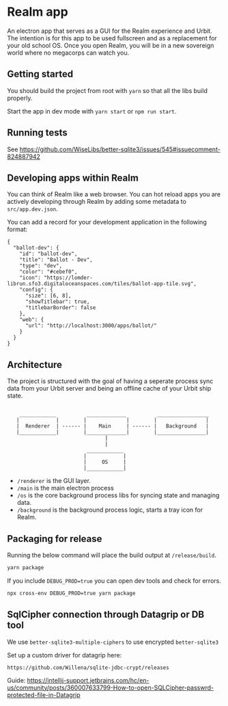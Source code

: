 # Realm app

An electron app that serves as a GUI for the Realm experience and Urbit. The intention is for this app to be used fullscreen and as a replacement for your old school OS. Once you open Realm, you will be in a new sovereign world where no megacorps can watch you.

## Getting started

You should build the project from root with `yarn` so that all the libs build properly.

Start the app in dev mode with `yarn start` or `npm run start`.

## Running tests

See https://github.com/WiseLibs/better-sqlite3/issues/545#issuecomment-824887942

## Developing apps within Realm

You can think of Realm like a web browser. You can hot reload apps you are actively developing through Realm by adding some metadata to `src/app.dev.json`.

You can add a record for your development application in the following format:

```jsonc
{
  "ballot-dev": {
    "id": "ballot-dev",
    "title": "Ballot - Dev",
    "type": "dev",
    "color": "#cebef0",
    "icon": "https://lomder-librun.sfo3.digitaloceanspaces.com/tiles/ballot-app-tile.svg",
    "config": {
      "size": [6, 8],
      "showTitlebar": true,
      "titlebarBorder": false
    },
    "web": {
      "url": "http://localhost:3000/apps/ballot/"
    }
  }
}
```

## Architecture

The project is structured with the goal of having a seperate process sync data from your Urbit server and being an offline cache of your Urbit ship state.

```

    ____________          _____________          _________________
   |            |        |             |        |                |
   |  Renderer  | ------ |    Main     | ------ |   Background   |
   |____________|        |_____________|        |________________|
                                |
                                |
                          ____________
                         |            |
                         |     OS     |
                         |____________|
```

- `/renderer` is the GUI layer.
- `/main` is the main electron process
- `/os` is the core background process libs for syncing state and managing data.
- `/background` is the background process logic, starts a tray icon for Realm.

## Packaging for release

Running the below command will place the build output at `/release/build`.

```zsh
yarn package
```

If you include `DEBUG_PROD=true` you can open dev tools and check for errors.

```zsh
npx cross-env DEBUG_PROD=true yarn package
```

## SqlCipher connection through Datagrip or DB tool

We use `better-sqlite3-multiple-ciphers` to use encrypted `better-sqlite3`

Set up a custom driver for datagrip here:

```
https://github.com/Willena/sqlite-jdbc-crypt/releases
```

Guide: https://intellij-support.jetbrains.com/hc/en-us/community/posts/360007633799-How-to-open-SQLCipher-passwrd-protected-file-in-Datagrip
